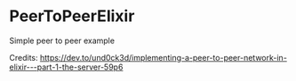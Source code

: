 # PeerToPeerElixir

Simple peer to peer example

Credits:
https://dev.to/und0ck3d/implementing-a-peer-to-peer-network-in-elixir---part-1-the-server-59p6
